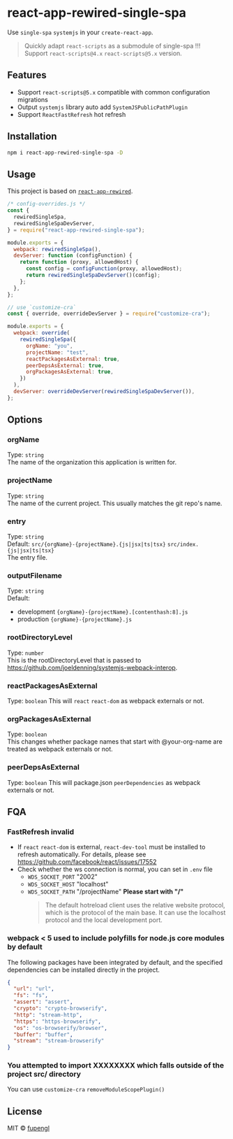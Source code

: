 # react-app-rewired-single-spa

Use `single-spa` `systemjs` in your `create-react-app`.

> Quickly adapt `react-scripts` as a submodule of single-spa !!!  
> Support `react-scripts@4.x` `react-scripts@5.x` version.

## Features

- Support `react-scripts@5.x` compatible with common configuration migrations
- Output `systemjs` library auto add `SystemJSPublicPathPlugin`
- Support `ReactFastRefresh` hot refresh

## Installation

```bash
npm i react-app-rewired-single-spa -D
```

## Usage

This project is based on [`react-app-rewired`](https://github.com/timarney/react-app-rewired).

```js
/* config-overrides.js */
const {
  rewiredSingleSpa,
  rewiredSingleSpaDevServer,
} = require("react-app-rewired-single-spa");

module.exports = {
  webpack: rewiredSingleSpa(),
  devServer: function (configFunction) {
    return function (proxy, allowedHost) {
      const config = configFunction(proxy, allowedHost);
      return rewiredSingleSpaDevServer()(config);
    };
  },
};

// use `customize-cra`
const { override, overrideDevServer } = require("customize-cra");

module.exports = {
  webpack: override(
    rewiredSingleSpa({
      orgName: "you",
      projectName: "test",
      reactPackagesAsExternal: true,
      peerDepsAsExternal: true,
      orgPackagesAsExternal: true,
    })
  ),
  devServer: overrideDevServer(rewiredSingleSpaDevServer()),
};
```

## Options

### orgName

Type: `string`  
The name of the organization this application is written for.

### projectName

Type: `string`  
The name of the current project. This usually matches the git repo's name.

### entry

Type: `string`  
Default: `src/{orgName}-{projectName}.{js|jsx|ts|tsx}` `src/index.{js|jsx|ts|tsx}`  
The entry file.

### outputFilename

Type: `string`  
Default:

- development `{orgName}-{projectName}.[contenthash:8].js`
- production `{orgName}-{projectName}.js`

### rootDirectoryLevel

Type: `number`  
This is the rootDirectoryLevel that is passed to https://github.com/joeldenning/systemjs-webpack-interop.

### reactPackagesAsExternal

Type: `boolean`
This will `react` `react-dom` as webpack externals or not.

### orgPackagesAsExternal

Type: `boolean`  
This changes whether package names that start with @your-org-name are treated as webpack externals or not.

### peerDepsAsExternal

Type: `boolean`
This will package.json `peerDependencies` as webpack externals or not.

## FQA

### FastRefresh invalid

- If `react` `react-dom` is external, `react-dev-tool` must be installed to refresh automatically.
  For details, please see https://github.com/facebook/react/issues/17552
- Check whether the ws connection is normal, you can set in `.env` file
  - `WDS_SOCKET_PORT` "2002"
  - `WDS_SOCKET_HOST` "localhost"
  - `WDS_SOCKET_PATH` "/projectName" **Please start with "/"**
    > The default hotreload client uses the relative website protocol,
    > which is the protocol of the main base. It can use the localhost
    > protocol and the local development port.

### webpack < 5 used to include polyfills for node.js core modules by default

The following packages have been integrated by default, and the specified dependencies can be installed directly in the project.

```json
{
  "url": "url",
  "fs": "fs",
  "assert": "assert",
  "crypto": "crypto-browserify",
  "http": "stream-http",
  "https": "https-browserify",
  "os": "os-browserify/browser",
  "buffer": "buffer",
  "stream": "stream-browserify"
}
```

### You attempted to import XXXXXXXX which falls outside of the project src/ directory

You can use `customize-cra` `removeModuleScopePlugin()`

## License

MIT © [fupengl](https://github.com/fupengl)
